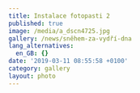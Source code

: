 ```yaml
---
title: Instalace fotopasti 2
published: true
image: /media/a_dscn4725.jpg
gallery: /news/sněhem-za-vydří-dna
lang_alternatives:
  en_GB: {}
date: '2019-03-11 08:55:58 +0100'
category: gallery
layout: photo
---
```


